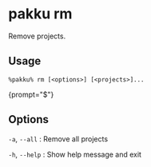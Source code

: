# pakku rm

Remove projects.

## Usage

<snippet id="snippet-cmd">

```
%pakku% rm [<options>] [<projects>]...
```
{prompt="$"}

</snippet>

## Options

<snippet id="snippet-options">

`-a`, `--all`
: Remove all projects

`-h`, `--help`
: Show help message and exit

</snippet>
